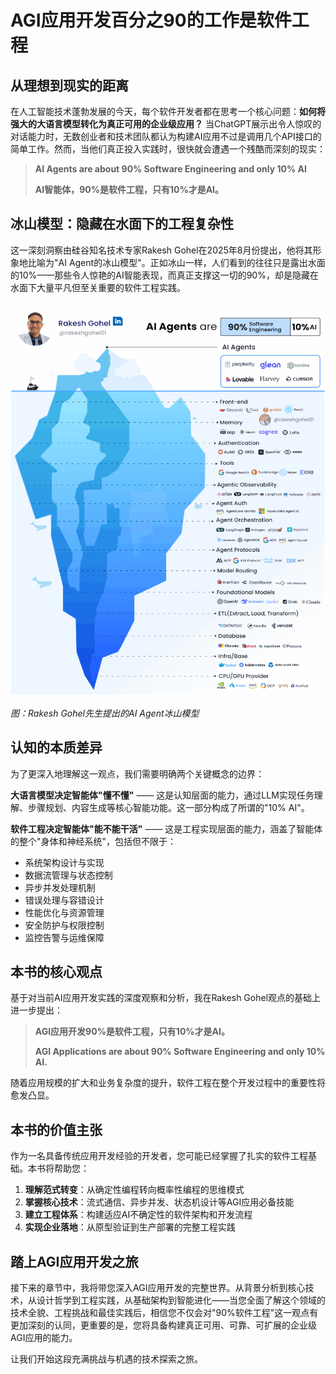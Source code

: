# AGI应用开发百分之90的工作是软件工程

## 从理想到现实的距离

在人工智能技术蓬勃发展的今天，每个软件开发者都在思考一个核心问题：**如何将强大的大语言模型转化为真正可用的企业级应用？** 当ChatGPT展示出令人惊叹的对话能力时，无数创业者和技术团队都认为构建AI应用不过是调用几个API接口的简单工作。然而，当他们真正投入实践时，很快就会遭遇一个残酷而深刻的现实：

> **AI Agents are about 90% Software Engineering and only 10% AI**
> 
> **AI智能体，90%是软件工程，只有10%才是AI。**

## 冰山模型：隐藏在水面下的工程复杂性

这一深刻洞察由硅谷知名技术专家Rakesh Gohel在2025年8月份提出，他将其形象地比喻为"AI Agent的冰山模型"。正如冰山一样，人们看到的往往只是露出水面的10%——那些令人惊艳的AI智能表现，而真正支撑这一切的90%，却是隐藏在水面下大量平凡但至关重要的软件工程实践。

![AI Agent冰山模型](冰山模型.gif)

*图：Rakesh Gohel先生提出的AI Agent冰山模型*

## 认知的本质差异

为了更深入地理解这一观点，我们需要明确两个关键概念的边界：

**大语言模型决定智能体"懂不懂"** —— 这是认知层面的能力，通过LLM实现任务理解、步骤规划、内容生成等核心智能功能。这一部分构成了所谓的"10% AI"。

**软件工程决定智能体"能不能干活"** —— 这是工程实现层面的能力，涵盖了智能体的整个"身体和神经系统"，包括但不限于：
- 系统架构设计与实现
- 数据流管理与状态控制
- 异步并发处理机制
- 错误处理与容错设计
- 性能优化与资源管理
- 安全防护与权限控制
- 监控告警与运维保障

## 本书的核心观点

基于对当前AI应用开发实践的深度观察和分析，我在Rakesh Gohel观点的基础上进一步提出：

> **AGI应用开发90%是软件工程，只有10%才是AI。**
> 
> **AGI Applications are about 90% Software Engineering and only 10% AI.**

随着应用规模的扩大和业务复杂度的提升，软件工程在整个开发过程中的重要性将愈发凸显。


## 本书的价值主张

作为一名具备传统应用开发经验的开发者，您可能已经掌握了扎实的软件工程基础。本书将帮助您：

1. **理解范式转变**：从确定性编程转向概率性编程的思维模式
2. **掌握核心技术**：流式通信、异步并发、状态机设计等AGI应用必备技能
3. **建立工程体系**：构建适应AI不确定性的软件架构和开发流程
4. **实现企业落地**：从原型验证到生产部署的完整工程实践

## 踏上AGI应用开发之旅

接下来的章节中，我将带您深入AGI应用开发的完整世界。从背景分析到核心技术，从设计哲学到工程实践，从基础架构到智能进化——当您全面了解这个领域的技术全貌、工程挑战和最佳实践后，相信您不仅会对"90%软件工程"这一观点有更加深刻的认同，更重要的是，您将具备构建真正可用、可靠、可扩展的企业级AGI应用的能力。

让我们开始这段充满挑战与机遇的技术探索之旅。

